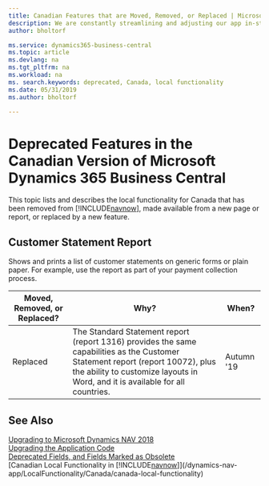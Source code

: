 ```yaml
---
title: Canadian Features that are Moved, Removed, or Replaced | Microsoft Docs
description: We are constantly streamlining and adjusting our app in-step with market developments. Read about the features for Canada that we have moved, removed, or replaced.
author: bholtorf

ms.service: dynamics365-business-central
ms.topic: article
ms.devlang: na
ms.tgt_pltfrm: na
ms.workload: na
ms. search.keywords: deprecated, Canada, local functionality
ms.date: 05/31/2019
ms.author: bholtorf

---
```


# Deprecated Features in the Canadian Version of Microsoft Dynamics 365 Business Central
This topic lists and describes the local functionality for Canada that has been removed from [!INCLUDE[navnow](../developer/includes/navnow_md.md)], made available from a new page or report, or replaced by a new feature.

## Customer Statement Report
Shows and prints a list of customer statements on generic forms or plain paper. For example, use the report as part of your payment collection process.

|Moved, Removed, or Replaced?|Why?| When?|
|----|----|----|
|Replaced| The Standard Statement report (report 1316) provides the same capabilities as the Customer Statement report (report 10072), plus the ability to customize layouts in Word, and it is available for all countries. | Autumn '19 |

## See Also
[Upgrading to Microsoft Dynamics NAV 2018](upgrading-to-business-central.md)  
[Upgrading the Application Code](upgrading-the-application-code.md)  
[Deprecated Fields, and Fields Marked as Obsolete](deprecated-fields.md)  
[Canadian Local Functionality in [!INCLUDE[navnow](../developer/includes/navnow_md.md)]](/dynamics-nav-app/LocalFunctionality/Canada/canada-local-functionality)  
